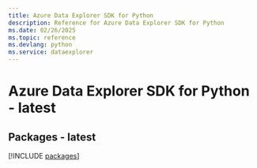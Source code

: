 ```yaml
---
title: Azure Data Explorer SDK for Python
description: Reference for Azure Data Explorer SDK for Python
ms.date: 02/26/2025
ms.topic: reference
ms.devlang: python
ms.service: dataexplorer
---
```

# Azure Data Explorer SDK for Python - latest
## Packages - latest
[!INCLUDE [packages](data-explorer-index.md)]